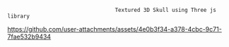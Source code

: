                                       Textured 3D Skull using Three js library 


https://github.com/user-attachments/assets/4e0b3f34-a378-4cbc-9c71-7fae532b9434
